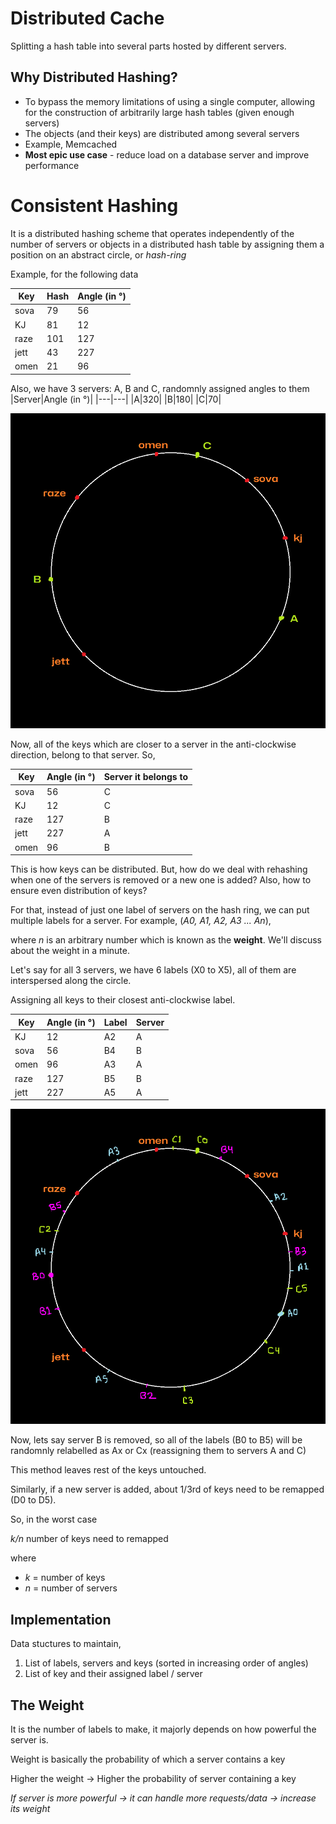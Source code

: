 # Distributed Cache

Splitting a hash table into several parts hosted by different servers.

## Why Distributed Hashing?
- To bypass the memory limitations of using a single computer, allowing for the construction of arbitrarily large hash tables (given enough servers) 
- The objects (and their keys) are distributed among several servers
- Example, Memcached
- **Most epic use case** - reduce load on a database server and improve performance

# Consistent Hashing
It is a distributed hashing scheme that operates independently of the number of servers or objects in a distributed hash table by assigning them a position on an abstract circle, or *hash-ring*

Example,
for the following data

| Key  | Hash | Angle (in °) |
|------|------|-------|
| sova |  79  |  56   |
| KJ   |  81  |  12   |
| raze | 101  |  127  |
| jett |  43  |  227  |
| omen |  21  |  96   |


Also, we have 3 servers: A, B and C, randomnly assigned angles to them
|Server|Angle (in °)|
|---|---|
|A|320|
|B|180|
|C|70|

![Hash Ring 1](./public/HashRing1.png)

Now, all of the keys which are closer to a server in the anti-clockwise direction, belong to that server. So,

|Key|Angle (in °)|Server it belongs to|
|---|---|---|
|sova|56|C|
|KJ|12|C|
|raze|127|B|
|jett|227|A|
|omen|96|B|

This is how keys can be distributed. But, how do we deal with rehashing when one of the servers is removed or a new one is added? Also, how to ensure even distribution of keys?

For that, instead of just one label of servers on the hash ring, we can put multiple labels for a server. For example, (*A0, A1, A2, A3 ... An*),

where *n* is an arbitrary number which is known as the **weight**. We'll discuss about the weight in a minute.

Let's say for all 3 servers, we have 6 labels (X0 to X5), all of them are interspersed along the circle.

Assigning all keys to their closest anti-clockwise label.

|Key|Angle (in °)|Label|Server|
|---|---|---|---|
|KJ|12|A2|A|
|sova|56|B4|B|
|omen|96|A3|A|
|raze|127|B5|B|
|jett|227|A5|A|

![Hash Ring 2](./public/HashRing2.png)

Now, lets say server B is removed, so all of the labels (B0 to B5) will be randomnly relabelled as Ax or Cx (reassigning them to servers A and C)

This method leaves rest of the keys untouched.

Similarly, if a new server is added, about 1/3rd of keys need to be remapped (D0 to D5).

So, in the worst case

*k/n* number of keys need to remapped

where 
- *k* = number of keys
- *n* = number of servers

## Implementation

Data stuctures to maintain,
1. List of labels, servers and keys (sorted in increasing order of angles)
2. List of key and their assigned label / server

## The Weight
It is the number of labels to make, it majorly depends on how powerful the server is.

Weight is basically the probability of which a server contains a key

Higher the weight -> Higher the probability of server containing a key

*If server is more powerful -> it can handle more requests/data -> increase its weight*
